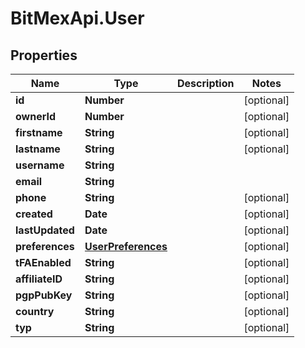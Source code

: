 # BitMexApi.User

## Properties
Name | Type | Description | Notes
------------ | ------------- | ------------- | -------------
**id** | **Number** |  | [optional] 
**ownerId** | **Number** |  | [optional] 
**firstname** | **String** |  | [optional] 
**lastname** | **String** |  | [optional] 
**username** | **String** |  | 
**email** | **String** |  | 
**phone** | **String** |  | [optional] 
**created** | **Date** |  | [optional] 
**lastUpdated** | **Date** |  | [optional] 
**preferences** | [**UserPreferences**](UserPreferences.md) |  | [optional] 
**tFAEnabled** | **String** |  | [optional] 
**affiliateID** | **String** |  | [optional] 
**pgpPubKey** | **String** |  | [optional] 
**country** | **String** |  | [optional] 
**typ** | **String** |  | [optional] 


